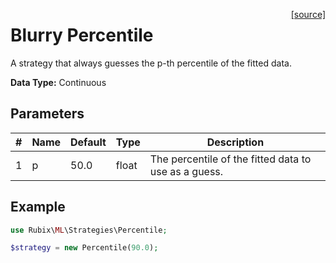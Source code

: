 <span style="float:right;"><a href="https://github.com/RubixML/ML/blob/master/src/Strategies/Percentile.php">[source]</a></span>

# Blurry Percentile
A strategy that always guesses the p-th percentile of the fitted data.

**Data Type:** Continuous

## Parameters
| # | Name | Default | Type | Description |
|---|---|---|---|---|
| 1 | p | 50.0 | float | The percentile of the fitted data to use as a guess. |

## Example
```php
use Rubix\ML\Strategies\Percentile;

$strategy = new Percentile(90.0);
```